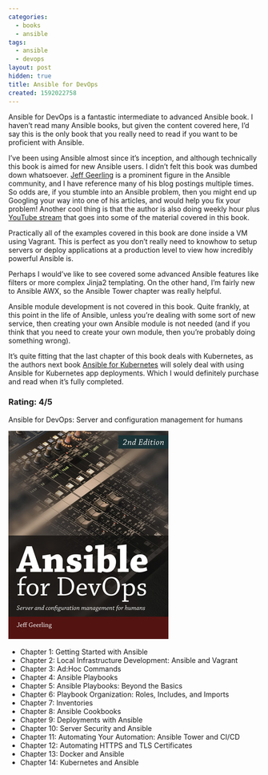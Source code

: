 ```yaml
---
categories:
  - books
  - ansible
tags:
  - ansible
  - devops
layout: post
hidden: true
title: Ansible for DevOps
created: 1592022758
---
```


Ansible for DevOps is a fantastic intermediate to advanced Ansible book. I haven’t read many Ansible books, but given the content covered here, I’d say this is the only book that you really need to read if you want to be proficient with Ansible.

I’ve been using Ansible almost since it’s inception, and although technically this book is aimed for new Ansible users. I didn’t felt this book was dumbed down whatsoever.  <a href="https://www.jeffgeerling.com/" target="_blank">Jeff Geerling</a>  is a prominent figure in the Ansible community, and I have reference many of his blog postings multiple times. So odds are, if you stumble into an Ansible problem, then you might end up Googling your way into one of his articles, and would help you fix your problem! Another cool thing is that the author is also doing weekly hour plus <a href="https://www.youtube.com/watch?v=goclfp6a2IQ&list=PL2_OBreMn7FqZkvMYt6ATmgC0KAGGJNAN
" target="_blank">YouTube stream</a> that goes into some of the material covered in this book. 

Practically all of the examples covered in this book are done inside a VM using Vagrant. This is perfect as you don’t really need to knowhow  to setup servers or deploy applications at a production level to view how incredibly powerful Ansible is. 

Perhaps I would’ve like to see covered some advanced Ansible features like filters or more complex Jinja2 templating. On the other hand, I’m fairly new to Ansible AWX, so the Ansible Tower chapter was really helpful.

Ansible module development is not covered in this book. Quite frankly, at this point in the life of Ansible, unless you’re dealing with some sort of new service, then creating your own Ansible module is not needed (and if you think that you need to create your own module, then you’re probably doing something wrong).

It’s quite fitting that the last chapter of this book deals with Kubernetes, as the authors next book <a href="https://leanpub.com/ansible-for-kubernetes" target="_blank">Ansible for Kubernetes</a> will solely deal with using Ansible for Kubernetes app deployments. Which I would definitely purchase and read when it’s fully completed.


### Rating: 4/5

Ansible for DevOps: Server and configuration management for humans

<a href="https://leanpub.com/ansible-for-devops" target="_blank"><img src="/assets/books/ansible-for-devops.jpg"></a>

* Chapter 1: Getting Started with Ansible
* Chapter 2:  Local Infrastructure Development: Ansible and Vagrant
* Chapter 3: Ad:Hoc Commands
* Chapter 4: Ansible Playbooks
* Chapter 5: Ansible Playbooks: Beyond the Basics
* Chapter 6: Playbook Organization: Roles, Includes, and Imports
* Chapter 7: Inventories
* Chapter 8: Ansible Cookbooks
* Chapter 9: Deployments with Ansible
* Chapter 10: Server Security and Ansible
* Chapter 11: Automating Your Automation: Ansible Tower and CI/CD
* Chapter 12: Automating HTTPS and TLS Certificates
* Chapter 13: Docker and Ansible
* Chapter 14: Kubernetes and Ansible
